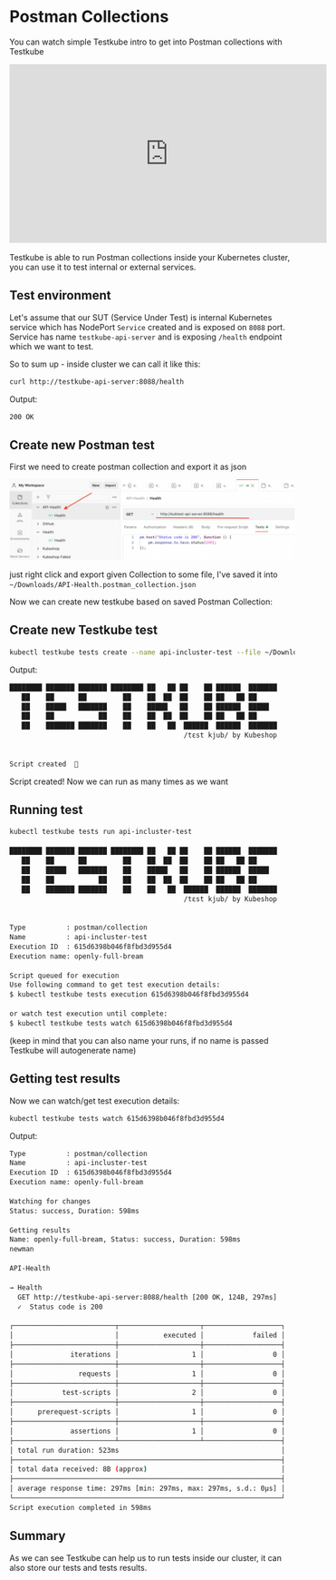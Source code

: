 # Postman Collections

You can watch simple Testkube intro to get into Postman collections with Testkube

<iframe width="560" height="315" src="https://www.youtube.com/embed/rWqlbVvd8Dc" title="YouTube video player" frameborder="0" allow="accelerometer; autoplay; clipboard-write; encrypted-media; gyroscope; picture-in-picture" allowfullscreen>
</iframe>

Testkube is able to run Postman collections inside your Kubernetes cluster, you can use it to test internal or external services.

## Test environment

Let's assume that our SUT (Service Under Test) is internal Kubernetes service which has
NodePort `Service` created and is exposed on `8088` port. Service has name `testkube-api-server`
and is exposing `/health` endpoint which we want to test.

So to sum up - inside cluster we can call it like this:

```sh
curl http://testkube-api-server:8088/health
```

Output:

```sh
200 OK 
```

## Create new Postman test

First we need to create postman collection and export it as json

![postman create collection](img/postman_create_collection.png)

just right click and export given Collection to some file,
I've saved it into `~/Downloads/API-Health.postman_collection.json`

Now we can create new testkube based on saved Postman Collection:

## Create new Testkube test

```sh
kubectl testkube tests create --name api-incluster-test --file ~/Downloads/API-Health.postman_collection.json --type postman/collection 
```

Output:

```sh
████████ ███████ ███████ ████████ ██   ██ ██    ██ ██████  ███████ 
   ██    ██      ██         ██    ██  ██  ██    ██ ██   ██ ██      
   ██    █████   ███████    ██    █████   ██    ██ ██████  █████   
   ██    ██           ██    ██    ██  ██  ██    ██ ██   ██ ██      
   ██    ███████ ███████    ██    ██   ██  ██████  ██████  ███████ 
                                           /tɛst kjub/ by Kubeshop


Script created  🥇
```

Script created! Now we can run as many times as we want

## Running test

```sh
kubectl testkube tests run api-incluster-test

████████ ███████ ███████ ████████ ██   ██ ██    ██ ██████  ███████ 
   ██    ██      ██         ██    ██  ██  ██    ██ ██   ██ ██      
   ██    █████   ███████    ██    █████   ██    ██ ██████  █████   
   ██    ██           ██    ██    ██  ██  ██    ██ ██   ██ ██      
   ██    ███████ ███████    ██    ██   ██  ██████  ██████  ███████ 
                                           /tɛst kjub/ by Kubeshop


Type          : postman/collection
Name          : api-incluster-test
Execution ID  : 615d6398b046f8fbd3d955d4
Execution name: openly-full-bream

Script queued for execution
Use following command to get test execution details:
$ kubectl testkube tests execution 615d6398b046f8fbd3d955d4

or watch test execution until complete:
$ kubectl testkube tests watch 615d6398b046f8fbd3d955d4

```

(keep in mind that you can also name your runs, if no name is passed Testkube will autogenerate name)

## Getting test results

Now we can watch/get test execution details:

```sh
kubectl testkube tests watch 615d6398b046f8fbd3d955d4
```

Output:

```sh
Type          : postman/collection
Name          : api-incluster-test
Execution ID  : 615d6398b046f8fbd3d955d4
Execution name: openly-full-bream

Watching for changes
Status: success, Duration: 598ms

Getting results
Name: openly-full-bream, Status: success, Duration: 598ms
newman

API-Health

→ Health
  GET http://testkube-api-server:8088/health [200 OK, 124B, 297ms]
  ✓  Status code is 200

┌─────────────────────────┬────────────────────┬───────────────────┐
│                         │           executed │            failed │
├─────────────────────────┼────────────────────┼───────────────────┤
│              iterations │                  1 │                 0 │
├─────────────────────────┼────────────────────┼───────────────────┤
│                requests │                  1 │                 0 │
├─────────────────────────┼────────────────────┼───────────────────┤
│            test-scripts │                  2 │                 0 │
├─────────────────────────┼────────────────────┼───────────────────┤
│      prerequest-scripts │                  1 │                 0 │
├─────────────────────────┼────────────────────┼───────────────────┤
│              assertions │                  1 │                 0 │
├─────────────────────────┴────────────────────┴───────────────────┤
│ total run duration: 523ms                                        │
├──────────────────────────────────────────────────────────────────┤
│ total data received: 8B (approx)                                 │
├──────────────────────────────────────────────────────────────────┤
│ average response time: 297ms [min: 297ms, max: 297ms, s.d.: 0µs] │
└──────────────────────────────────────────────────────────────────┘
Script execution completed in 598ms
```

## Summary

As we can see Testkube can help us to run tests inside our cluster, it can also store our tests and tests results.
